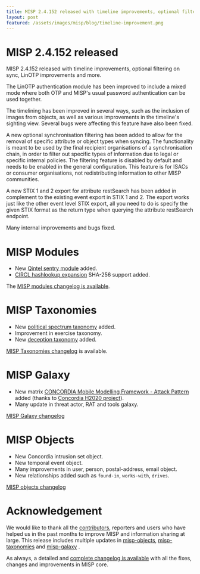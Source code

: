 ```yaml
---
title: MISP 2.4.152 released with timeline improvements, optional filtering on sync, LinOTP improvements and more.
layout: post
featured: /assets/images/misp/blog/timeline-improvement.png
---
```


# MISP 2.4.152 released

MISP 2.4.152 released with timeline improvements, optional filtering on sync, LinOTP improvements and more.

The LinOTP authentication module has been improved to include a mixed mode where both OTP and MISP's usual password authentication can be used together.

The timelining has been improved in several ways, such as the inclusion of images from objects, as well as various improvements in the timeline's sighting view. Several bugs were affecting this feature have also been fixed.

A new optional synchronisation filtering has been added to allow for the removal of specific attribute or object types when syncing. The functionality is meant to be used by the final recipient organisations of a synchronisation chain, in order to filter out specific types of information due to legal or specific internal policies. The filtering feature is disabled by default and needs to be enabled in the general configuration. This feature is for ISACs or consumer organisations, not redistributing information to other MISP communities.

A new STIX 1 and 2 export for attribute restSearch has been added in complement to the existing event export in STIX 1 and 2. The export works just like the other event level STIX export, all you need to do is specify the given STIX format as the return type when querying the attribute restSearch endpoint.

Many internal improvements and bugs fixed.

# MISP Modules

- New [Qintel sentry module](https://misp.github.io/misp-modules/expansion/#qintel_qsentry) added.
- [CIRCL hashlookup expansion](https://circl.lu/services/hashlookup/) SHA-256 support added.

The [MISP modules changelog is available](https://www.misp-project.org/Changelog-misp-modules.txt).

# MISP Taxonomies

- New [political spectrum taxonomy](https://www.misp-project.org/taxonomies.html#_political_spectrum) added.
- Improvement in exercise taxonomy.
- New [deception taxonomy](https://www.misp-project.org/taxonomies.html#_deception) added.

[MISP Taxonomies changelog](https://www.misp-project.org/Changelog-misp-taxonomies.txt) is available.

# MISP Galaxy

- New matrix [CONCORDIA Mobile Modelling Framework - Attack Pattern](https://www.misp-project.org/galaxy.html#_concordia_mobile_modelling_framework_attack_pattern) added (thanks to [Concordia H2020 project](https://www.concordia-h2020.eu/)).
- Many update in threat actor, RAT and tools galaxy. 

[MISP Galaxy changelog](https://www.misp-project.org/Changelog-misp-galaxy.txt)

# MISP Objects

- New Concordia intrusion set object.
- New temporal event object.
- Many improvements in user, person, postal-address, email object.
- New relationships added such as `found-in`, `works-with`, `drives`.

[MISP objects changelog](https://www.misp-project.org/Changelog-misp-objects.txt)

# Acknowledgement

We would like to thank all the [contributors](https://www.misp-project.org/contributors), reporters and users who have helped us in the past months to improve MISP and information sharing at large. This release includes multiple updates in [misp-objects](https://www.misp-project.org/objects.html), [misp-taxonomies](https://www.misp-project.org/taxonomies.html) and [misp-galaxy](https://www.misp-project.org/galaxy.html)
.

As always, a detailed and [complete changelog is available](https://www.misp-project.org/Changelog.txt) with all the fixes, changes and improvements in MISP core.

